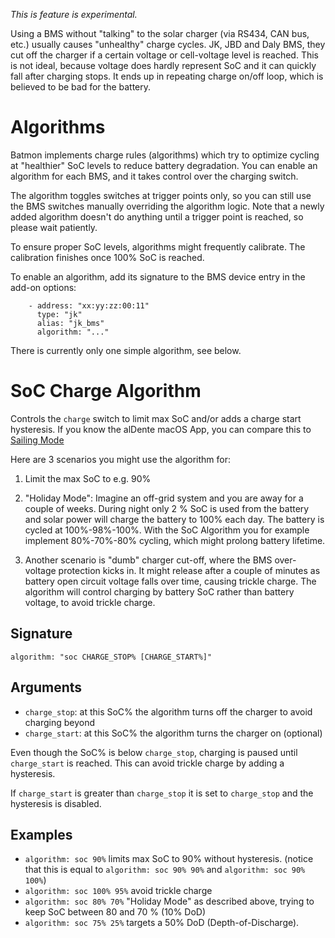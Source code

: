 *This is feature is experimental.*


Using a BMS without "talking" to the solar charger (via RS434, CAN bus, etc.) usually causes "unhealthy" charge cycles.
JK, JBD and Daly BMS, they cut off the charger if a certain voltage or cell-voltage level is reached. This is not ideal,
because voltage does hardly represent SoC and it can quickly fall after charging stops. It ends up in repeating 
charge on/off loop, which is believed to be bad for the battery.

# Algorithms

Batmon implements charge rules (algorithms) which try to optimize cycling at "healthier" SoC levels to reduce battery
degradation.
You can enable an algorithm for each BMS, and it takes control over the charging switch.

The algorithm toggles switches at trigger points only, so you can still use the BMS switches manually overriding
the algorithm logic.
Note that a newly added algorithm doesn't do anything until a trigger point is reached, so please wait patiently.

To ensure proper SoC levels, algorithms might frequently calibrate. The calibration finishes once 100% SoC is reached.

To enable an algorithm, add its signature to the BMS device entry in the add-on options:

```
    - address: "xx:yy:zz:00:11"
      type: "jk"
      alias: "jk_bms"
      algorithm: "..."
```

There is currently only one simple algorithm, see below.

# SoC Charge Algorithm

Controls the `charge` switch to limit max SoC and/or adds a charge start hysteresis.
If you know the alDente macOS App, you can compare this
to [Sailing Mode](https://apphousekitchen.com/feature-explanation-sailing-mode/)

Here are 3 scenarios you might use the algorithm for:

1. Limit the max SoC to e.g. 90%

2. "Holiday Mode": Imagine an off-grid system and you are away for a couple of weeks.
   During night only 2 % SoC is used from the battery and solar power will charge the battery to 100% each day.
   The battery is cycled at 100%-98%-100%.
   With the SoC Algorithm you for example implement 80%-70%-80% cycling, which might prolong battery lifetime.

3. Another scenario is "dumb" charger cut-off, where the BMS over-voltage protection kicks in.
   It might release after a couple of minutes as battery open circuit voltage falls over time, causing trickle charge.
   The algorithm will control charging by battery SoC rather than battery voltage, to avoid trickle charge.

## Signature

```
algorithm: "soc CHARGE_STOP% [CHARGE_START%]"
```

## Arguments

- `charge_stop`: at this SoC% the algorithm turns off the charger to avoid charging beyond
- `charge_start`: at this SoC% the algorithm turns the charger on (optional)

Even though the SoC% is below `charge_stop`, charging
is paused until `charge_start` is reached. This can avoid trickle charge by adding a hysteresis.

If `charge_start` is greater than `charge_stop` it is set to `charge_stop` and the hysteresis is disabled.

## Examples

- `algorithm: soc 90%` limits max SoC to 90% without hysteresis. (notice that this is equal
  to `algorithm: soc 90% 90%` and `algorithm: soc 90% 100%`)
- `algorithm: soc 100% 95%` avoid trickle charge
- `algorithm: soc 80% 70%` "Holiday Mode" as described above, trying to keep SoC between 80 and 70 % (10% DoD)
- `algorithm: soc 75% 25%` targets a 50% DoD (Depth-of-Discharge).
